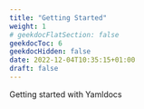 ```yaml
---
title: "Getting Started"
weight: 1
# geekdocFlatSection: false
geekdocToc: 6
geekdocHidden: false
date: 2022-12-04T10:35:15+01:00
draft: false
---
```


Getting started with Yamldocs